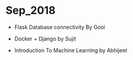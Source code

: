 # Sep_2018

* Flask Database connectivity By Gooi

* Docker + Django by Sujit 

* Introduction To Machine Learning by Abhijeet 
